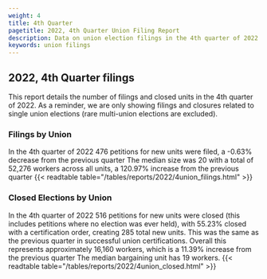 ```yaml
---
weight: 4
title: 4th Quarter
pagetitle: 2022, 4th Quarter Union Filing Report
description: Data on union election filings in the 4th quarter of 2022
keywords: union filings
---
```


## 2022, 4th Quarter filings

This report details the number of filings and closed units in the 4th quarter of 2022. As a reminder, we are only showing filings and closures related to single union elections (rare multi-union elections are excluded).

### Filings by Union
In the 4th quarter of 2022 476 petitions for new units were filed, a -0.63% decrease from the previous quarter The median size was 20 with a total of 52,276 workers across all units, a 120.97% increase from the previous quarter
{{< readtable table="/tables/reports/2022/4union_filings.html" >}}

### Closed Elections by Union
In the 4th quarter of 2022 516 petitions for new units were closed (this includes petitions where no election was ever held), with 55.23% closed with a certification order, creating 285 total new units. This was the same as the previous quarter in successful union certifications. Overall this represents approximately 16,160 workers, which is a 11.39% increase from the previous quarter The median bargaining unit has 19 workers.
{{< readtable table="/tables/reports/2022/4union_closed.html" >}}

